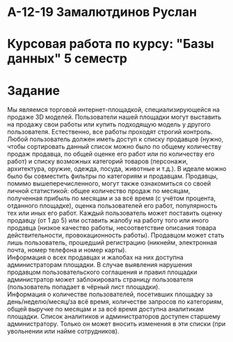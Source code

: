 # А-12-19 Замалютдинов Руслан
# Курсовая работа по курсу: "Базы данных" 5 семестр

# Задание

Мы являемся торговой интернет-площадкой, специализирующейся на продаже 3D моделей. Пользователи нашей площадки могут выставить на продажу свои работы или купить подходящую модель у другого пользователя. Естественно, все работы проходят строгий контроль.
Любой пользователь должен иметь доступ к списку продавцов (нужно, чтобы сортировать данный список можно было по общему количеству продаж продавца, по общей оценке его работ или по количеству его работ) и списку возможных категорий товаров (персонажи, архитектура, оружие, одежда, посуда, животные и т.д.). В идеале можно было бы совместить фильтры по категориям и продавцам. Продавцы, помимо вышеперечисленного, могут также ознакомиться со своей личной статистикой: общее количество продаж по месяцам, полученная прибыль по месяцам и за всё время (с учётом процента, отданного площадке), оценка пользователей его работ, популярность тех или иных его работ.
Каждый пользователь может поставить оценку продавцу (от 1 до 5) или оставить жалобу на работу того или иного продавца (низкое качество работы, несоответствие описания товара действительности, провокационность работы).
Продавцом может стать лишь пользователь, прошедший регистрацию (никнейм, электронная почта, номер телефона и номер карты). 	
Информация о всех продавцах и жалобах на них доступна администраторам площадки. В случае выявления нарушения продавцом пользовательского соглашения и правил площадки администратор может заблокировать страницу пользователя (пользователь попадает в чёрный лист площадки).	
Информация о количестве пользователей, посетивших площадку за день/неделю/месяц/за всё время, количестве запросов по категориям, общей выручке по месяцам и за всё время доступна аналитикам площадки.
Список аналитиков и администраторов доступен старшему администратору. Только он может вносить изменения в эти списки (при увольнении или найме сотрудников).
